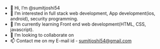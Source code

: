- 👋 Hi, I’m @sumitjoshi54
- 👀 I’m interested in full stack web development, App development(ios, android), security programming.
- 🌱 I’m currently learning Front end web development(HTML, CSS, javascript).
- 💞️ I’m looking to collaborate on 
- 📫 Contact me on my E-mail id - sumitjoshi54@gmail.com

<!---
sumitjoshi54/sumitjoshi54 is a ✨ special ✨ repository because its `README.md` (this file) appears on your GitHub profile.
You can click the Preview link to take a look at your changes.
--->
